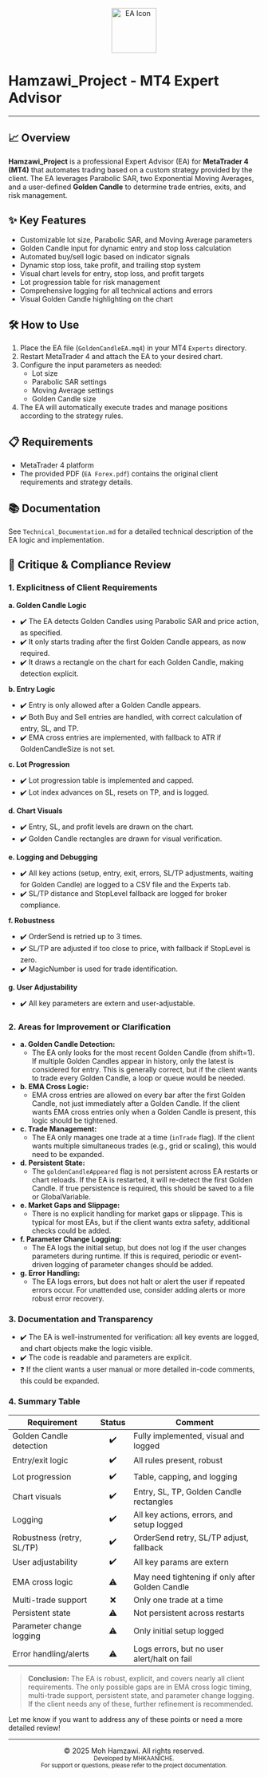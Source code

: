 

<!-- Banner image for GitHub (optional, can be replaced with your own) -->
<p align="center">
  <img src="https://img.icons8.com/ios-filled/100/2a5d9f/robot-2.png" alt="EA Icon" width="90"/>
</p>

# Hamzawi_Project - MT4 Expert Advisor

---
## 📈 Overview

**Hamzawi_Project** is a professional Expert Advisor (EA) for **MetaTrader 4 (MT4)** that automates trading based on a custom strategy provided by the client.
The EA leverages Parabolic SAR, two Exponential Moving Averages, and a user-defined **Golden Candle** to determine trade entries, exits, and risk management.
## ✨ Key Features

- Customizable lot size, Parabolic SAR, and Moving Average parameters
- Golden Candle input for dynamic entry and stop loss calculation
- Automated buy/sell logic based on indicator signals
- Dynamic stop loss, take profit, and trailing stop system
- Visual chart levels for entry, stop loss, and profit targets
- Lot progression table for risk management
- Comprehensive logging for all technical actions and errors
- Visual Golden Candle highlighting on the chart
## 🛠️ How to Use

1. Place the EA file (`GoldenCandleEA.mq4`) in your MT4 `Experts` directory.
2. Restart MetaTrader 4 and attach the EA to your desired chart.
3. Configure the input parameters as needed:
    - Lot size
    - Parabolic SAR settings
    - Moving Average settings
    - Golden Candle size
4. The EA will automatically execute trades and manage positions according to the strategy rules.
## 📋 Requirements

- MetaTrader 4 platform
- The provided PDF (`EA Forex.pdf`) contains the original client requirements and strategy details.
## 📚 Documentation

See `Technical_Documentation.md` for a detailed technical description of the EA logic and implementation.
## 📝 Critique & Compliance Review
### 1. Explicitness of Client Requirements

**a. Golden Candle Logic**

- ✔️ The EA detects Golden Candles using Parabolic SAR and price action, as specified.
- ✔️ It only starts trading after the first Golden Candle appears, as now required.
- ✔️ It draws a rectangle on the chart for each Golden Candle, making detection explicit.

**b. Entry Logic**

- ✔️ Entry is only allowed after a Golden Candle appears.
- ✔️ Both Buy and Sell entries are handled, with correct calculation of entry, SL, and TP.
- ✔️ EMA cross entries are implemented, with fallback to ATR if GoldenCandleSize is not set.

**c. Lot Progression**

- ✔️ Lot progression table is implemented and capped.
- ✔️ Lot index advances on SL, resets on TP, and is logged.

**d. Chart Visuals**

- ✔️ Entry, SL, and profit levels are drawn on the chart.
- ✔️ Golden Candle rectangles are drawn for visual verification.

**e. Logging and Debugging**

- ✔️ All key actions (setup, entry, exit, errors, SL/TP adjustments, waiting for Golden Candle) are logged to a CSV file and the Experts tab.
- ✔️ SL/TP distance and StopLevel fallback are logged for broker compliance.

**f. Robustness**

- ✔️ OrderSend is retried up to 3 times.
- ✔️ SL/TP are adjusted if too close to price, with fallback if StopLevel is zero.
- ✔️ MagicNumber is used for trade identification.

**g. User Adjustability**

- ✔️ All key parameters are extern and user-adjustable.

### 2. Areas for Improvement or Clarification

- **a. Golden Candle Detection:**
  - The EA only looks for the most recent Golden Candle (from shift=1). If multiple Golden Candles appear in history, only the latest is considered for entry. This is generally correct, but if the client wants to trade every Golden Candle, a loop or queue would be needed.
- **b. EMA Cross Logic:**
  - EMA cross entries are allowed on every bar after the first Golden Candle, not just immediately after a Golden Candle. If the client wants EMA cross entries only when a Golden Candle is present, this logic should be tightened.
- **c. Trade Management:**
  - The EA only manages one trade at a time (`inTrade` flag). If the client wants multiple simultaneous trades (e.g., grid or scaling), this would need to be expanded.
- **d. Persistent State:**
  - The `goldenCandleAppeared` flag is not persistent across EA restarts or chart reloads. If the EA is restarted, it will re-detect the first Golden Candle. If true persistence is required, this should be saved to a file or GlobalVariable.
- **e. Market Gaps and Slippage:**
  - There is no explicit handling for market gaps or slippage. This is typical for most EAs, but if the client wants extra safety, additional checks could be added.
- **f. Parameter Change Logging:**
  - The EA logs the initial setup, but does not log if the user changes parameters during runtime. If this is required, periodic or event-driven logging of parameter changes should be added.
- **g. Error Handling:**
  - The EA logs errors, but does not halt or alert the user if repeated errors occur. For unattended use, consider adding alerts or more robust error recovery.

### 3. Documentation and Transparency

- ✔️ The EA is well-instrumented for verification: all key events are logged, and chart objects make the logic visible.
- ✔️ The code is readable and parameters are explicit.
- ❓ If the client wants a user manual or more detailed in-code comments, this could be expanded.

### 4. Summary Table
| Requirement                  | Status | Comment                                      |
|------------------------------|:------:|----------------------------------------------|
| Golden Candle detection      |   ✔️   | Fully implemented, visual and logged         |
| Entry/exit logic             |   ✔️   | All rules present, robust                    |
| Lot progression              |   ✔️   | Table, capping, and logging                  |
| Chart visuals                |   ✔️   | Entry, SL, TP, Golden Candle rectangles      |
| Logging                      |   ✔️   | All key actions, errors, and setup logged    |
| Robustness (retry, SL/TP)    |   ✔️   | OrderSend retry, SL/TP adjust, fallback      |
| User adjustability           |   ✔️   | All key params are extern                    |
| EMA cross logic              |   ⚠️   | May need tightening if only after Golden Candle |
| Multi-trade support          |   ❌   | Only one trade at a time                     |
| Persistent state             |   ⚠️   | Not persistent across restarts               |
| Parameter change logging     |   ⚠️   | Only initial setup logged                    |
| Error handling/alerts        |   ⚠️   | Logs errors, but no user alert/halt on fail  |
> **Conclusion:**
> The EA is robust, explicit, and covers nearly all client requirements. The only possible gaps are in EMA cross logic timing, multi-trade support, persistent state, and parameter change logging. If the client needs any of these, further refinement is recommended.

Let me know if you want to address any of these points or need a more detailed review!
    </div>

---

<div align="center">
    &copy; 2025 Moh Hamzawi. All rights reserved.<br>
    <sub>Developed by MHKAANICHE.<br>For support or questions, please refer to the project documentation.</sub>
</div>
